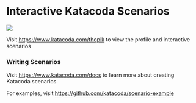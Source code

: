 # Interactive Katacoda Scenarios

[![](http://shields.katacoda.com/katacoda/thopik/count.svg)](https://www.katacoda.com/thopik "Get your profile on Katacoda.com")

Visit https://www.katacoda.com/thopik to view the profile and interactive scenarios

### Writing Scenarios
Visit https://www.katacoda.com/docs to learn more about creating Katacoda scenarios

For examples, visit https://github.com/katacoda/scenario-example
